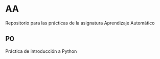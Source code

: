 # AA
Repositorio para las prácticas de la asignatura Aprendizaje Automático

## P0
Práctica de introducción a Python

